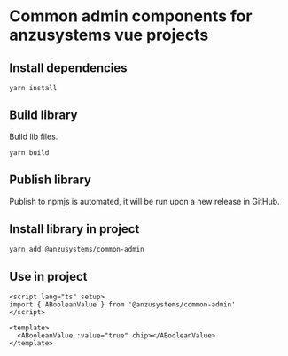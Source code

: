 # Common admin components for anzusystems vue projects 

## Install dependencies

```shell
yarn install
```

## Build library

Build lib files.

```shell
yarn build
```

## Publish library

Publish to npmjs is automated, it will be run upon a new release in GitHub.

## Install library in project

```shell
yarn add @anzusystems/common-admin
```

## Use in project

```vue
<script lang="ts" setup>
import { ABooleanValue } from '@anzusystems/common-admin'
</script>

<template>
  <ABooleanValue :value="true" chip></ABooleanValue>
</template>
```
